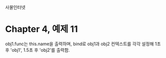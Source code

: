 
사물인터넷

Chapter 4, 예제 11
================================

obj1.func는 this.name을 출력하며, bind로 obj1과 obj2 컨텍스트를 각각 설정해 1초 후 'obj1', 1.5초 후 'obj2'를 출력함.